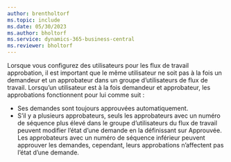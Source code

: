 ```yaml
---
author: brentholtorf
ms.topic: include
ms.date: 05/30/2023
ms.author: bholtorf
ms.service: dynamics-365-business-central
ms.reviewer: bholtorf
---
```


Lorsque vous configurez des utilisateurs pour les flux de travail approbation, il est important que le même utilisateur ne soit pas à la fois un demandeur et un approbateur dans un groupe d’utilisateurs de flux de travail. Lorsqu’un utilisateur est à la fois demandeur et approbateur, les approbations fonctionnent pour lui comme suit :

* Ses demandes sont toujours approuvées automatiquement.
* S’il y a plusieurs approbateurs, seuls les approbateurs avec un numéro de séquence plus élevé dans le groupe d’utilisateurs du flux de travail peuvent modifier l’état d’une demande en la définissant sur Approuvée. Les approbateurs avec un numéro de séquence inférieur peuvent approuver les demandes, cependant, leurs approbations n’affectent pas l’état d’une demande.